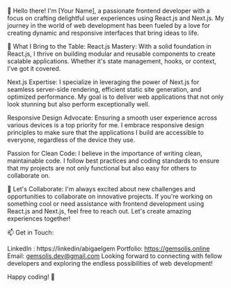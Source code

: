 👋 Hello there! I'm [Your Name], a passionate frontend developer with a focus on crafting delightful user experiences using React.js and Next.js. My journey in the world of web development has been fueled by a love for creating dynamic and responsive interfaces that bring ideas to life.

🚀 What I Bring to the Table: React.js Mastery: With a solid foundation in React.js, I thrive on building modular and reusable components to create scalable applications. Whether it's state management, hooks, or context, I've got it covered.

Next.js Expertise: I specialize in leveraging the power of Next.js for seamless server-side rendering, efficient static site generation, and optimized performance. My goal is to deliver web applications that not only look stunning but also perform exceptionally well.

Responsive Design Advocate: Ensuring a smooth user experience across various devices is a top priority for me. I embrace responsive design principles to make sure that the applications I build are accessible to everyone, regardless of the device they use.

Passion for Clean Code: I believe in the importance of writing clean, maintainable code. I follow best practices and coding standards to ensure that my projects are not only functional but also easy for others to collaborate on.

🌟 Let's Collaborate: I'm always excited about new challenges and opportunities to collaborate on innovative projects. If you're working on something cool or need assistance with frontend development using React.js and Next.js, feel free to reach out. Let's create amazing experiences together!

📫 Get in Touch:

LinkedIn : https://linkedin/abigaelgem Portfolio: https://gemsolis.online Email: gemsolis.dev@gmail.com Looking forward to connecting with fellow developers and exploring the endless possibilities of web development!

Happy coding! 🚀
